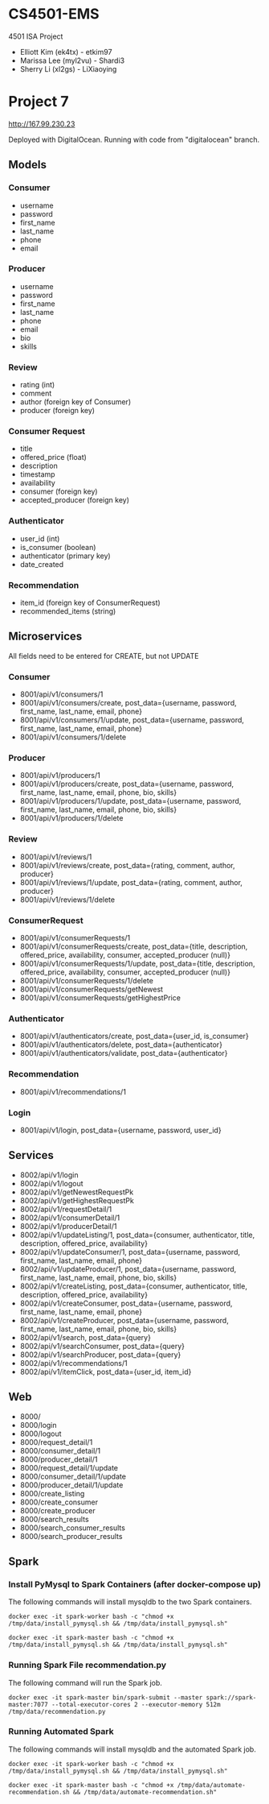 # CS4501-EMS
4501 ISA Project
* Elliott Kim (ek4tx) - etkim97
* Marissa Lee (myl2vu) - Shardi3
* Sherry Li (xl2gs) - LiXiaoying

# Project 7

http://167.99.230.23

Deployed with DigitalOcean.  Running with code from "digitalocean" branch.

## Models

### Consumer
* username
* password
* first_name
* last_name
* phone
* email

### Producer
* username
* password
* first_name
* last_name
* phone
* email
* bio
* skills

### Review
* rating (int)
* comment
* author (foreign key of Consumer)
* producer (foreign key)

### Consumer Request
* title
* offered_price (float)
* description
* timestamp
* availability
* consumer (foreign key)
* accepted_producer (foreign key)

### Authenticator
* user_id (int)
* is_consumer (boolean)
* authenticator (primary key)
* date_created

### Recommendation
* item_id (foreign key of ConsumerRequest)
* recommended_items (string)


## Microservices

All fields need to be entered for CREATE, but not UPDATE

### Consumer
* 8001/api/v1/consumers/1
* 8001/api/v1/consumers/create, post_data={username, password, first_name, last_name, email, phone}
* 8001/api/v1/consumers/1/update, post_data={username, password, first_name, last_name, email, phone}
* 8001/api/v1/consumers/1/delete

### Producer
* 8001/api/v1/producers/1
* 8001/api/v1/producers/create, post_data={username, password, first_name, last_name, email, phone, bio, skills}
* 8001/api/v1/producers/1/update, post_data={username, password, first_name, last_name, email, phone, bio, skills}
* 8001/api/v1/producers/1/delete

### Review
* 8001/api/v1/reviews/1
* 8001/api/v1/reviews/create, post_data={rating, comment, author, producer}
* 8001/api/v1/reviews/1/update, post_data={rating, comment, author, producer}
* 8001/api/v1/reviews/1/delete

### ConsumerRequest
* 8001/api/v1/consumerRequests/1
* 8001/api/v1/consumerRequests/create, post_data={title, description, offered_price, availability, consumer, accepted_producer (null)}
* 8001/api/v1/consumerRequests/1/update, post_data={title, description, offered_price, availability, consumer, accepted_producer (null)}
* 8001/api/v1/consumerRequests/1/delete
* 8001/api/v1/consumerRequests/getNewest
* 8001/api/v1/consumerRequests/getHighestPrice

### Authenticator
* 8001/api/v1/authenticators/create, post_data={user_id, is_consumer}
* 8001/api/v1/authenticators/delete, post_data={authenticator}
* 8001/api/v1/authenticators/validate, post_data={authenticator}

### Recommendation
* 8001/api/v1/recommendations/1

### Login
* 8001/api/v1/login, post_data={username, password, user_id}

## Services

* 8002/api/v1/login
* 8002/api/v1/logout
* 8002/api/v1/getNewestRequestPk
* 8002/api/v1/getHighestRequestPk
* 8002/api/v1/requestDetail/1
* 8002/api/v1/consumerDetail/1
* 8002/api/v1/producerDetail/1
* 8002/api/v1/updateListing/1, post_data={consumer, authenticator, title, description, offered_price, availability}
* 8002/api/v1/updateConsumer/1, post_data={username, password, first_name, last_name, email, phone}
* 8002/api/v1/updateProducer/1, post_data={username, password, first_name, last_name, email, phone, bio, skills}
* 8002/api/v1/createListing, post_data={consumer, authenticator, title, description, offered_price, availability}
* 8002/api/v1/createConsumer, post_data={username, password, first_name, last_name, email, phone}
* 8002/api/v1/createProducer, post_data={username, password, first_name, last_name, email, phone, bio, skills}
* 8002/api/v1/search, post_data={query}
* 8002/api/v1/searchConsumer, post_data={query}
* 8002/api/v1/searchProducer, post_data={query}
* 8002/api/v1/recommendations/1
* 8002/api/v1/itemClick, post_data={user_id, item_id}

## Web

* 8000/
* 8000/login
* 8000/logout
* 8000/request_detail/1
* 8000/consumer_detail/1
* 8000/producer_detail/1
* 8000/request_detail/1/update
* 8000/consumer_detail/1/update
* 8000/producer_detail/1/update
* 8000/create_listing
* 8000/create_consumer
* 8000/create_producer
* 8000/search_results
* 8000/search_consumer_results
* 8000/search_producer_results


## Spark

### Install PyMysql to Spark Containers (after docker-compose up)
The following commands will install mysqldb to the two Spark containers.

```
docker exec -it spark-worker bash -c "chmod +x /tmp/data/install_pymysql.sh && /tmp/data/install_pymysql.sh"

docker exec -it spark-master bash -c "chmod +x /tmp/data/install_pymysql.sh && /tmp/data/install_pymysql.sh"
```

### Running Spark File recommendation.py
The following command will run the Spark job.

```
docker exec -it spark-master bin/spark-submit --master spark://spark-master:7077 --total-executor-cores 2 --executor-memory 512m /tmp/data/recommendation.py
```

### Running Automated Spark
The following commands will install mysqldb and the automated Spark job.

```
docker exec -it spark-worker bash -c "chmod +x /tmp/data/install_pymysql.sh && /tmp/data/install_pymysql.sh"

docker exec -it spark-master bash -c "chmod +x /tmp/data/automate-recommendation.sh && /tmp/data/automate-recommendation.sh"
```